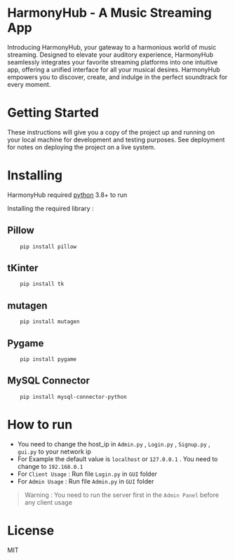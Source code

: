 # HarmonyHub - A Music Streaming App
Introducing HarmonyHub, your gateway to a harmonious world of music streaming. Designed to elevate your auditory experience, HarmonyHub seamlessly integrates your favorite streaming platforms into one intuitive app, offering a unified interface for all your musical desires. HarmonyHub empowers you to discover, create, and indulge in the perfect soundtrack for every moment.
# Getting Started
These instructions will give you a copy of the project up and running on your local machine for development and testing purposes. See deployment for notes on deploying the project on a live system.
# Installing
HarmonyHub required [python](https://www.python.org) 3.8+ to run

Installing the required library :
## Pillow
        pip install pillow
## tKinter
        pip install tk
## mutagen
        pip install mutagen
## Pygame
        pip install pygame
## MySQL Connector
        pip install mysql-connector-python
# How to run
- You need to change the host_ip in `Admin.py` , `Login.py` , `Signup.py` , `gui.py` to your network ip
- For Example the default value is `localhost` or `127.0.0.1` . You need to change to `192.168.0.1`
- For `Client Usage` : Run file `Login.py` in `GUI` folder
- For `Admin Usage` : Run file `Admin.py` in `GUI` folder
> Warning : You need to run the server first in the `Admin Panel` before any client usage
# License
MIT
